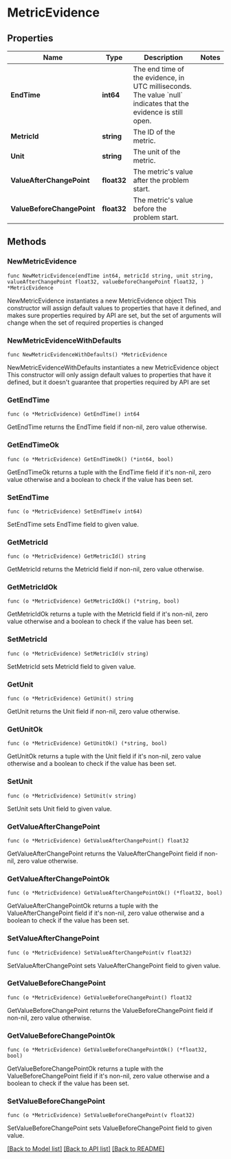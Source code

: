 # MetricEvidence

## Properties

Name | Type | Description | Notes
------------ | ------------- | ------------- | -------------
**EndTime** | **int64** | The end time of the evidence, in UTC milliseconds.  The value &#x60;null&#x60; indicates that the evidence is still open. | 
**MetricId** | **string** | The ID of the metric. | 
**Unit** | **string** | The unit of the metric. | 
**ValueAfterChangePoint** | **float32** | The metric&#39;s value after the problem start. | 
**ValueBeforeChangePoint** | **float32** | The metric&#39;s value before the problem start. | 

## Methods

### NewMetricEvidence

`func NewMetricEvidence(endTime int64, metricId string, unit string, valueAfterChangePoint float32, valueBeforeChangePoint float32, ) *MetricEvidence`

NewMetricEvidence instantiates a new MetricEvidence object
This constructor will assign default values to properties that have it defined,
and makes sure properties required by API are set, but the set of arguments
will change when the set of required properties is changed

### NewMetricEvidenceWithDefaults

`func NewMetricEvidenceWithDefaults() *MetricEvidence`

NewMetricEvidenceWithDefaults instantiates a new MetricEvidence object
This constructor will only assign default values to properties that have it defined,
but it doesn't guarantee that properties required by API are set

### GetEndTime

`func (o *MetricEvidence) GetEndTime() int64`

GetEndTime returns the EndTime field if non-nil, zero value otherwise.

### GetEndTimeOk

`func (o *MetricEvidence) GetEndTimeOk() (*int64, bool)`

GetEndTimeOk returns a tuple with the EndTime field if it's non-nil, zero value otherwise
and a boolean to check if the value has been set.

### SetEndTime

`func (o *MetricEvidence) SetEndTime(v int64)`

SetEndTime sets EndTime field to given value.


### GetMetricId

`func (o *MetricEvidence) GetMetricId() string`

GetMetricId returns the MetricId field if non-nil, zero value otherwise.

### GetMetricIdOk

`func (o *MetricEvidence) GetMetricIdOk() (*string, bool)`

GetMetricIdOk returns a tuple with the MetricId field if it's non-nil, zero value otherwise
and a boolean to check if the value has been set.

### SetMetricId

`func (o *MetricEvidence) SetMetricId(v string)`

SetMetricId sets MetricId field to given value.


### GetUnit

`func (o *MetricEvidence) GetUnit() string`

GetUnit returns the Unit field if non-nil, zero value otherwise.

### GetUnitOk

`func (o *MetricEvidence) GetUnitOk() (*string, bool)`

GetUnitOk returns a tuple with the Unit field if it's non-nil, zero value otherwise
and a boolean to check if the value has been set.

### SetUnit

`func (o *MetricEvidence) SetUnit(v string)`

SetUnit sets Unit field to given value.


### GetValueAfterChangePoint

`func (o *MetricEvidence) GetValueAfterChangePoint() float32`

GetValueAfterChangePoint returns the ValueAfterChangePoint field if non-nil, zero value otherwise.

### GetValueAfterChangePointOk

`func (o *MetricEvidence) GetValueAfterChangePointOk() (*float32, bool)`

GetValueAfterChangePointOk returns a tuple with the ValueAfterChangePoint field if it's non-nil, zero value otherwise
and a boolean to check if the value has been set.

### SetValueAfterChangePoint

`func (o *MetricEvidence) SetValueAfterChangePoint(v float32)`

SetValueAfterChangePoint sets ValueAfterChangePoint field to given value.


### GetValueBeforeChangePoint

`func (o *MetricEvidence) GetValueBeforeChangePoint() float32`

GetValueBeforeChangePoint returns the ValueBeforeChangePoint field if non-nil, zero value otherwise.

### GetValueBeforeChangePointOk

`func (o *MetricEvidence) GetValueBeforeChangePointOk() (*float32, bool)`

GetValueBeforeChangePointOk returns a tuple with the ValueBeforeChangePoint field if it's non-nil, zero value otherwise
and a boolean to check if the value has been set.

### SetValueBeforeChangePoint

`func (o *MetricEvidence) SetValueBeforeChangePoint(v float32)`

SetValueBeforeChangePoint sets ValueBeforeChangePoint field to given value.



[[Back to Model list]](../README.md#documentation-for-models) [[Back to API list]](../README.md#documentation-for-api-endpoints) [[Back to README]](../README.md)


